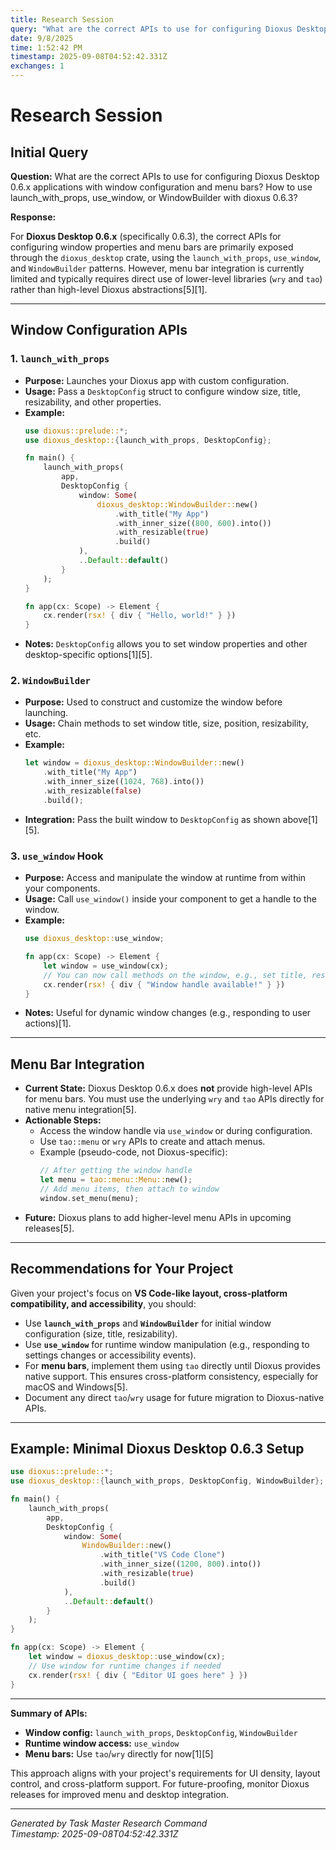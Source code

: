 ```yaml
---
title: Research Session
query: "What are the correct APIs to use for configuring Dioxus Desktop 0.6.x applications with window configuration and menu bars? How to use launch_with_props, use_window, or WindowBuilder with dioxus 0.6.3?"
date: 9/8/2025
time: 1:52:42 PM
timestamp: 2025-09-08T04:52:42.331Z
exchanges: 1
---
```


# Research Session

## Initial Query

**Question:** What are the correct APIs to use for configuring Dioxus Desktop 0.6.x applications with window configuration and menu bars? How to use launch_with_props, use_window, or WindowBuilder with dioxus 0.6.3?

**Response:**

For **Dioxus Desktop 0.6.x** (specifically 0.6.3), the correct APIs for configuring window properties and menu bars are primarily exposed through the `dioxus_desktop` crate, using the `launch_with_props`, `use_window`, and `WindowBuilder` patterns. However, menu bar integration is currently limited and typically requires direct use of lower-level libraries (`wry` and `tao`) rather than high-level Dioxus abstractions[5][1].

---

## Window Configuration APIs

### 1. **`launch_with_props`**
- **Purpose:** Launches your Dioxus app with custom configuration.
- **Usage:** Pass a `DesktopConfig` struct to configure window size, title, resizability, and other properties.
- **Example:**
  ```rust
  use dioxus::prelude::*;
  use dioxus_desktop::{launch_with_props, DesktopConfig};

  fn main() {
      launch_with_props(
          app,
          DesktopConfig {
              window: Some(
                  dioxus_desktop::WindowBuilder::new()
                      .with_title("My App")
                      .with_inner_size((800, 600).into())
                      .with_resizable(true)
                      .build()
              ),
              ..Default::default()
          }
      );
  }

  fn app(cx: Scope) -> Element {
      cx.render(rsx! { div { "Hello, world!" } })
  }
  ```
- **Notes:** `DesktopConfig` allows you to set window properties and other desktop-specific options[1][5].

### 2. **`WindowBuilder`**
- **Purpose:** Used to construct and customize the window before launching.
- **Usage:** Chain methods to set window title, size, position, resizability, etc.
- **Example:**
  ```rust
  let window = dioxus_desktop::WindowBuilder::new()
      .with_title("My App")
      .with_inner_size((1024, 768).into())
      .with_resizable(false)
      .build();
  ```
- **Integration:** Pass the built window to `DesktopConfig` as shown above[1][5].

### 3. **`use_window` Hook**
- **Purpose:** Access and manipulate the window at runtime from within your components.
- **Usage:** Call `use_window()` inside your component to get a handle to the window.
- **Example:**
  ```rust
  use dioxus_desktop::use_window;

  fn app(cx: Scope) -> Element {
      let window = use_window(cx);
      // You can now call methods on the window, e.g., set title, resize, etc.
      cx.render(rsx! { div { "Window handle available!" } })
  }
  ```
- **Notes:** Useful for dynamic window changes (e.g., responding to user actions)[1].

---

## Menu Bar Integration

- **Current State:** Dioxus Desktop 0.6.x does **not** provide high-level APIs for menu bars. You must use the underlying `wry` and `tao` APIs directly for native menu integration[5].
- **Actionable Steps:**
  - Access the window handle via `use_window` or during configuration.
  - Use `tao::menu` or `wry` APIs to create and attach menus.
  - Example (pseudo-code, not Dioxus-specific):
    ```rust
    // After getting the window handle
    let menu = tao::menu::Menu::new();
    // Add menu items, then attach to window
    window.set_menu(menu);
    ```
- **Future:** Dioxus plans to add higher-level menu APIs in upcoming releases[5].

---

## Recommendations for Your Project

Given your project's focus on **VS Code-like layout, cross-platform compatibility, and accessibility**, you should:

- Use **`launch_with_props`** and **`WindowBuilder`** for initial window configuration (size, title, resizability).
- Use **`use_window`** for runtime window manipulation (e.g., responding to settings changes or accessibility events).
- For **menu bars**, implement them using `tao` directly until Dioxus provides native support. This ensures cross-platform consistency, especially for macOS and Windows[5].
- Document any direct `tao`/`wry` usage for future migration to Dioxus-native APIs.

---

## Example: Minimal Dioxus Desktop 0.6.3 Setup

```rust
use dioxus::prelude::*;
use dioxus_desktop::{launch_with_props, DesktopConfig, WindowBuilder};

fn main() {
    launch_with_props(
        app,
        DesktopConfig {
            window: Some(
                WindowBuilder::new()
                    .with_title("VS Code Clone")
                    .with_inner_size((1200, 800).into())
                    .with_resizable(true)
                    .build()
            ),
            ..Default::default()
        }
    );
}

fn app(cx: Scope) -> Element {
    let window = dioxus_desktop::use_window(cx);
    // Use window for runtime changes if needed
    cx.render(rsx! { div { "Editor UI goes here" } })
}
```
---

**Summary of APIs:**
- **Window config:** `launch_with_props`, `DesktopConfig`, `WindowBuilder`
- **Runtime window access:** `use_window`
- **Menu bars:** Use `tao`/`wry` directly for now[1][5]

This approach aligns with your project's requirements for UI density, layout control, and cross-platform support. For future-proofing, monitor Dioxus releases for improved menu and desktop integration.


---

*Generated by Task Master Research Command*  
*Timestamp: 2025-09-08T04:52:42.331Z*
